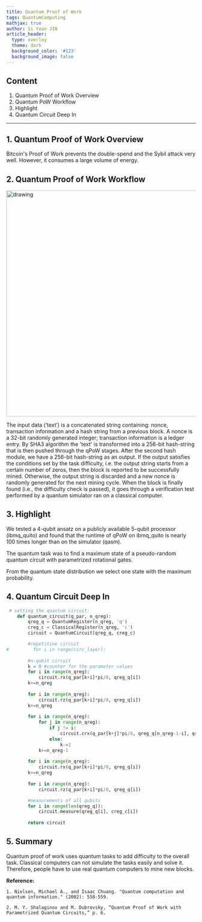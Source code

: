 ```yaml
---
title: Quantum Proof of Work
tags: QuantumComputing
mathjax: true
author: Si Yuan JIN
article_header:
  type: overlay
  theme: dark
  background_color: '#123'
  background_image: false
---
```


## Content
1. Quantum Proof of Work Overview
2. Quantum PoW Workflow
3. Highlight
4. Quantum Circuit Deep In

---

## 1. Quantum Proof of Work Overview
Bitcoin's Proof of Work prevents the double-spend and the Sybil attack very well. However, it consumes a large volume of energy.

## 2. Quantum Proof of Work Workflow

<img src="https://jsybruce.github.io/Homepage/assets/images/posts/QuantumPoW/workflow.png" alt="drawing" width="600"/>

The input data (‘text’) is a concatenated string containing: nonce, transaction information and a hash string from a previous block. A nonce is a 32-bit randomly generated integer; transaction information is a ledger entry. By SHA3 algorithm the 'text' is transformed into a 256-bit hash-string that is then pushed through the qPoW stages. After the second hash module, we have a 256-bit hash-string as an output. If the output satisfies the conditions set by the task difficulty, i.e. the output string starts from a certain number of zeros, then the block is reported to be successfully mined. Otherwise, the output string is discarded and a new nonce is randomly generated for the next mining cycle. When the block is finally found (i.e., the difficulty check is passed), it goes through a verification test performed by a quantum simulator ran on a classical computer.


## 3. Highlight

We tested a 4-qubit ansatz on a publicly available 5-qubit processor (ibmq_quito) and found that the runtime of qPoW on ibmq_quito is nearly 100 times longer than on the simulator (qasm).

The quantum task was to find a maximum state of a pseudo-random quantum circuit with parametrized rotational gates.

From the quantum state distribution we select one state with the maximum probability.

## 4. Quantum Circuit Deep In

```py
 # setting the quantum circuit:
    def quantum_circuit(q_par, n_qreg):
        qreg_q = QuantumRegister(n_qreg, 'q')
        creg_c = ClassicalRegister(n_qreg, 'c')
        circuit = QuantumCircuit(qreg_q, creg_c)

        #repetitive circuit
#         for i in range(circ_layer):
            
        #n-qubit circuit  
        k = 0 #counter for the parameter values
        for i in range(n_qreg):   
            circuit.rx(q_par[k+i]*pi/8, qreg_q[i])
        k+=n_qreg
        
        for i in range(n_qreg):    
            circuit.rz(q_par[k+i]*pi/8, qreg_q[i])
        k+=n_qreg
        
        for i in range(n_qreg):
            for j in range(n_qreg):
                if j != i:
                    circuit.crx(q_par[k+j]*pi/8, qreg_q[n_qreg-1-i], qreg_q[n_qreg-1-j])
                else:
                    k-=1
            k+=n_qreg-1
        
        for i in range(n_qreg):   
            circuit.rx(q_par[k+i]*pi/8, qreg_q[i])
        k+=n_qreg
        
        for i in range(n_qreg):    
            circuit.rz(q_par[k+i]*pi/8, qreg_q[i])

        #measurements of all qubits
        for i in range(len(qreg_q)):
            circuit.measure(qreg_q[i], creg_c[i])
        
        return circuit
```

## 5. Summary
Quantum proof of work uses quantum tasks to add difficuity to the overall task. Classical computers can not simulate the tasks easily and solve it. Therefore, people have to use real quantum computers to mine new blocks.

**Reference:**

`1. Nielsen, Michael A., and Isaac Chuang. "Quantum computation and quantum information." (2002): 558-559.`

`2. M. Y. Shalaginov and M. Dubrovsky, “Quantum Proof of Work with Parametrized Quantum Circuits,” p. 6.`